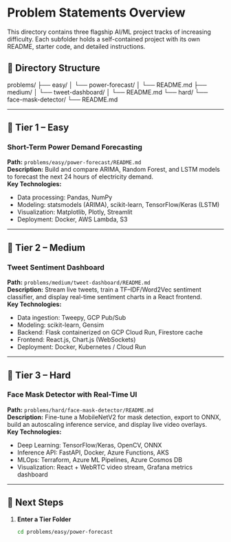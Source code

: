 # Problem Statements Overview

This directory contains three flagship AI/ML project tracks of increasing difficulty. Each subfolder holds a self-contained project with its own README, starter code, and detailed instructions.

## 📂 Directory Structure

problems/
├── easy/
│   └── power-forecast/
│       └── README.md
├── medium/
│   └── tweet-dashboard/
│       └── README.md
└── hard/
    └── face-mask-detector/
        └── README.md


---

## 🚦 Tier 1 – Easy  
### Short-Term Power Demand Forecasting  
**Path:** `problems/easy/power-forecast/README.md`  
**Description:** Build and compare ARIMA, Random Forest, and LSTM models to forecast the next 24 hours of electricity demand.  
**Key Technologies:**  
- Data processing: Pandas, NumPy  
- Modeling: statsmodels (ARIMA), scikit-learn, TensorFlow/Keras (LSTM)  
- Visualization: Matplotlib, Plotly, Streamlit  
- Deployment: Docker, AWS Lambda, S3  

---

## 🚧 Tier 2 – Medium  
### Tweet Sentiment Dashboard  
**Path:** `problems/medium/tweet-dashboard/README.md`  
**Description:** Stream live tweets, train a TF–IDF/Word2Vec sentiment classifier, and display real-time sentiment charts in a React frontend.  
**Key Technologies:**  
- Data ingestion: Tweepy, GCP Pub/Sub  
- Modeling: scikit-learn, Gensim  
- Backend: Flask containerized on GCP Cloud Run, Firestore cache  
- Frontend: React.js, Chart.js (WebSockets)  
- Deployment: Docker, Kubernetes / Cloud Run  

---

## 🧩 Tier 3 – Hard  
### Face Mask Detector with Real-Time UI  
**Path:** `problems/hard/face-mask-detector/README.md`  
**Description:** Fine-tune a MobileNetV2 for mask detection, export to ONNX, build an autoscaling inference service, and display live video overlays.  
**Key Technologies:**  
- Deep Learning: TensorFlow/Keras, OpenCV, ONNX  
- Inference API: FastAPI, Docker, Azure Functions, AKS  
- MLOps: Terraform, Azure ML Pipelines, Azure Cosmos DB  
- Visualization: React + WebRTC video stream, Grafana metrics dashboard  

---

## 📝 Next Steps

1. **Enter a Tier Folder**  
   ```bash
   cd problems/easy/power-forecast